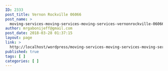 ```yaml
---
ID: 2333
post_title: Vernon Rockville 06066
post_name: >
  moving-services-moving-services-moving-services-vernonrockville-06066
author: mrgabonijeff@gmail.com
post_date: 2018-03-28 01:37:15
layout: page
link: >
  http://localhost/wordpress/moving-services-moving-services-moving-services-vernonrockville-06066/
published: true
tags: [ ]
categories: [ ]
---
```

